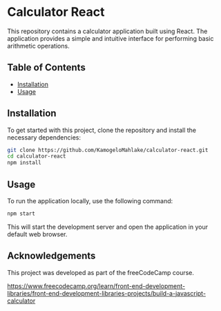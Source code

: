 # Calculator React

This repository contains a calculator application built using React. The application provides a simple and intuitive interface for performing basic arithmetic operations.

## Table of Contents
- [Installation](#installation)
- [Usage](#usage)

## Installation

To get started with this project, clone the repository and install the necessary dependencies:

```bash
git clone https://github.com/KamogeloMahlake/calculator-react.git
cd calculator-react
npm install
```

## Usage

To run the application locally, use the following command:

```bash
npm start
```

This will start the development server and open the application in your default web browser.
## Acknowledgements

This project was developed as part of the freeCodeCamp course.

https://www.freecodecamp.org/learn/front-end-development-libraries/front-end-development-libraries-projects/build-a-javascript-calculator

